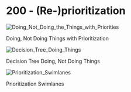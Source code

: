 # 200 - (Re-)prioritization



![Doing_Not_Doing_the_Things_with_Priorities](https://user-images.githubusercontent.com/12828104/140900771-aea7ea85-b2ab-428c-a9dd-5f284882e416.png)

Doing, Not Doing Things with Prioritization


![Decision_Tree_Doing_Things](https://user-images.githubusercontent.com/12828104/140901267-ff954c4e-075f-4448-b1f6-889e5b574340.PNG)

Decision Tree Doing, Not Doing Things


![Prioritization_Swimlanes](https://user-images.githubusercontent.com/12828104/140901783-ddc248cb-7901-4bca-a840-5ec8c0387732.png)

Prioritization Swimlanes
